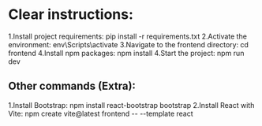 # Clear instructions:

1.Install project requirements: pip install -r requirements.txt
2.Activate the environment: env\Scripts\activate
3.Navigate to the frontend directory: cd frontend
4.Install npm packages: npm install
4.Start the project: npm run dev

## Other commands (Extra):

1.Install Bootstrap: npm install react-bootstrap bootstrap
2.Install React with Vite: npm create vite@latest frontend -- --template react



